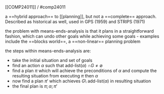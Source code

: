 [[COMP24011]] / #comp24011

a ==hybrid approach== to [[planning]], but not a ==complete== approach. Described as historical as well, used in GPS (1959) and STRIPS (1971)

the problem with means-ends-analysis is that it plans in a straightforward fashion, which can undo other goals while achieving some goals - examples include the ==blocks world==, a ==non-linear== planning problem

the steps within means-ends-analysis are:
- take the initial situation and set of goals
- find an action $\alpha$ such that add-list($\alpha$) $\cap G \neq \emptyset$
- find a plan $\pi$ which will achieve the preconditions of $\alpha$ and compute the resulting situation from executing $\pi$ then $\alpha$
- now find a plan $\pi '$ which achieves $G \setminus$ add-list($\alpha$) in resulting situation
- the final plan is $\pi;\alpha;\pi'$ 